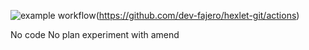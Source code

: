 ![example workflow](https://github.com/github/docs/actions/workflows/test.yml/badge.svg)(https://github.com/dev-fajero/hexlet-git/actions)

No code No plan
experiment with amend
